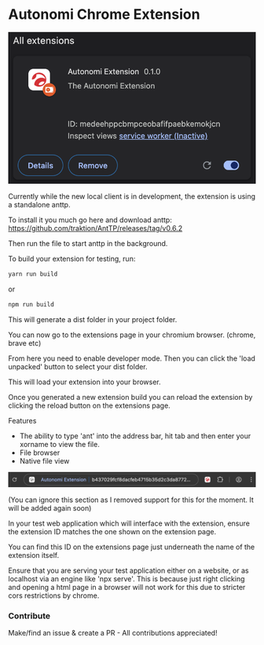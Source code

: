 # Autonomi Chrome Extension

![Autonomi Chrome Extension Page](https://github.com/SafeMedia/images/blob/main/impossible_futures/autonomi-extension-page.png)


Currently while the new local client is in development, the extension is using a standalone anttp.

To install it you much go here and download anttp: https://github.com/traktion/AntTP/releases/tag/v0.6.2

Then run the file to start anttp in the background.

To build your extension for testing, run:

```bash
yarn run build
```
or
```bash
npm run build
```

This will generate a dist folder in your project folder.

You can now go to the extensions page in your chromium browser. (chrome, brave etc)

From here you need to enable developer mode. Then you can click the 'load unpacked' button to select your dist folder.

This will load your extension into your browser.

Once you generated a new extension build you can reload the extension by clicking the reload button on the extensions page.

Features

- The ability to type 'ant' into the address bar, hit tab and then enter your xorname to view the file.
- File browser
- Native file view

![Omni Feature](https://github.com/SafeMedia/images/blob/main/impossible_futures/safebox/safebox-omni.png)

(You can ignore this section as I removed support for this for the moment. It will be added again soon)

In your test web application which will interface with the extension, ensure the extension ID matches the one shown on the extension page.

You can find this ID on the extensions page just underneath the name of the extension itself.

Ensure that you are serving your test application either on a website, or as localhost via an engine like 'npx serve'. This is because just right clicking and opening a html page in a browser will not work for this due to stricter cors restrictions by chrome.




### Contribute

Make/find an issue & create a PR - All contributions appreciated!
